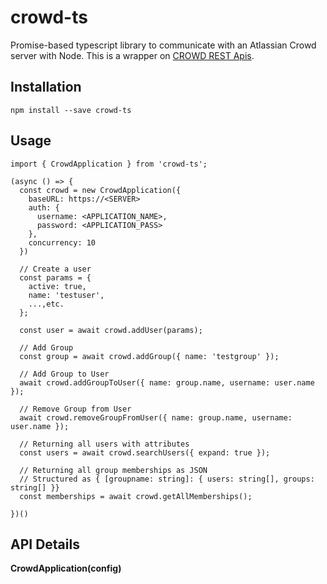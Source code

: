 # crowd-ts
Promise-based typescript library to communicate with an Atlassian Crowd server with Node. This is a wrapper on [CROWD REST Apis](https://https://docs.atlassian.com/atlassian-crowd/4.0.0/REST/).

## Installation
```npm install --save crowd-ts```

## Usage
```
import { CrowdApplication } from 'crowd-ts';

(async () => {
  const crowd = new CrowdApplication({
    baseURL: https://<SERVER>
    auth: {
      username: <APPLICATION_NAME>,
      password: <APPLICATION_PASS>
    },
    concurrency: 10
  })

  // Create a user 
  const params = {
    active: true,
    name: 'testuser',
    ...,etc.
  };

  const user = await crowd.addUser(params);

  // Add Group
  const group = await crowd.addGroup({ name: 'testgroup' });

  // Add Group to User
  await crowd.addGroupToUser({ name: group.name, username: user.name });

  // Remove Group from User
  await crowd.removeGroupFromUser({ name: group.name, username: user.name });

  // Returning all users with attributes
  const users = await crowd.searchUsers({ expand: true });

  // Returning all group memberships as JSON
  // Structured as { [groupname: string]: { users: string[], groups: string[] }}
  const memberships = await crowd.getAllMemberships();

})()
```
## API Details
**CrowdApplication(config)**
